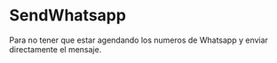 # SendWhatsapp

Para no tener que estar agendando los numeros de Whatsapp y enviar directamente el mensaje. 
